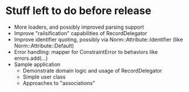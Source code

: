 # Stuff left to do before release

* More loaders, and possibly improved parsing support
* Improve "railsification" capabilities of RecordDelegator
* Improve identifier quoting, possibly via Norm::Attribute::Identifier (like
  Norm::Attribute::Default)
* Error handling: mapper for ConstraintError to behaviors like errors.add(...)
* Sample application
    * Demonstrate domain logic and usage of RecordDelegator
    * Simple user class
    * Approaches to "associations"
